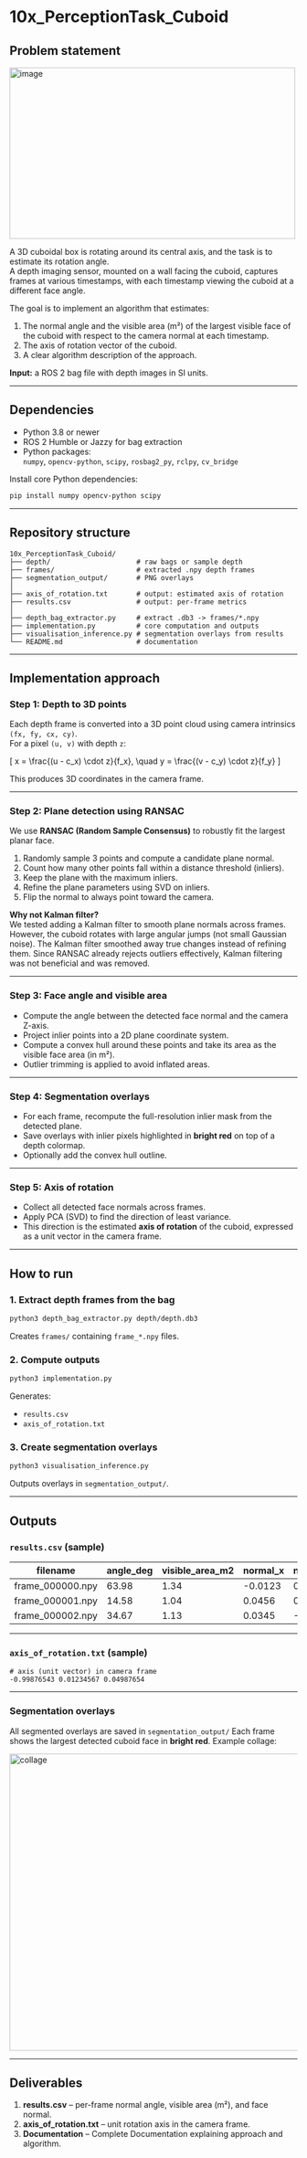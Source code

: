 # 10x_PerceptionTask_Cuboid

## Problem statement

<img width="500" height="300" alt="image" src="https://github.com/user-attachments/assets/93a0b528-224a-48d9-afbc-22459213db07" />


A 3D cuboidal box is rotating around its central axis, and the task is to estimate its rotation angle.  
A depth imaging sensor, mounted on a wall facing the cuboid, captures frames at various timestamps, with each timestamp viewing the cuboid at a different face angle.

The goal is to implement an algorithm that estimates:

1. The normal angle and the visible area (m²) of the largest visible face of the cuboid with respect to the camera normal at each timestamp.  
2. The axis of rotation vector of the cuboid.  
3. A clear algorithm description of the approach.

**Input:** a ROS 2 bag file with depth images in SI units.

---

## Dependencies

- Python 3.8 or newer  
- ROS 2 Humble or Jazzy for bag extraction  
- Python packages:  
  `numpy`, `opencv-python`, `scipy`, `rosbag2_py`, `rclpy`, `cv_bridge`

Install core Python dependencies:
```bash
pip install numpy opencv-python scipy
````

---

## Repository structure

```
10x_PerceptionTask_Cuboid/
├── depth/                     # raw bags or sample depth
├── frames/                    # extracted .npy depth frames
├── segmentation_output/       # PNG overlays
│
├── axis_of_rotation.txt       # output: estimated axis of rotation
├── results.csv                # output: per-frame metrics
│
├── depth_bag_extractor.py     # extract .db3 -> frames/*.npy
├── implementation.py          # core computation and outputs
├── visualisation_inference.py # segmentation overlays from results
└── README.md                  # documentation
```

---

## Implementation approach

### Step 1: Depth to 3D points

Each depth frame is converted into a 3D point cloud using camera intrinsics `(fx, fy, cx, cy)`.  
For a pixel `(u, v)` with depth `z`:

\[
x = \frac{(u - c_x) \cdot z}{f_x}, \quad
y = \frac{(v - c_y) \cdot z}{f_y}
\]

This produces 3D coordinates in the camera frame.

---

### Step 2: Plane detection using RANSAC

We use **RANSAC (Random Sample Consensus)** to robustly fit the largest planar face.

1. Randomly sample 3 points and compute a candidate plane normal.  
2. Count how many other points fall within a distance threshold (inliers).  
3. Keep the plane with the maximum inliers.  
4. Refine the plane parameters using SVD on inliers.  
5. Flip the normal to always point toward the camera.

**Why not Kalman filter?**  
We tested adding a Kalman filter to smooth plane normals across frames. However, the cuboid rotates with large angular jumps (not small Gaussian noise). The Kalman filter smoothed away true changes instead of refining them. Since RANSAC already rejects outliers effectively, Kalman filtering was not beneficial and was removed.

---

### Step 3: Face angle and visible area

* Compute the angle between the detected face normal and the camera Z-axis.  
* Project inlier points into a 2D plane coordinate system.  
* Compute a convex hull around these points and take its area as the visible face area (in m²).  
* Outlier trimming is applied to avoid inflated areas.

---

### Step 4: Segmentation overlays

* For each frame, recompute the full-resolution inlier mask from the detected plane.  
* Save overlays with inlier pixels highlighted in **bright red** on top of a depth colormap.  
* Optionally add the convex hull outline.

---

### Step 5: Axis of rotation

* Collect all detected face normals across frames.  
* Apply PCA (SVD) to find the direction of least variance.  
* This direction is the estimated **axis of rotation** of the cuboid, expressed as a unit vector in the camera frame.

---

## How to run

### 1. Extract depth frames from the bag

```bash
python3 depth_bag_extractor.py depth/depth.db3
```

Creates `frames/` containing `frame_*.npy` files.

### 2. Compute outputs

```bash
python3 implementation.py
```

Generates:

* `results.csv`
* `axis_of_rotation.txt`

### 3. Create segmentation overlays

```bash
python3 visualisation_inference.py
```

Outputs overlays in `segmentation_output/`.

---

## Outputs

### `results.csv` (sample)

| filename         | angle_deg | visible_area_m2 | normal_x | normal_y | normal_z |
| ---------------- | --------- | --------------- | -------- | -------- | -------- |
| frame_000000.npy | 63.98     | 1.34            | -0.0123  | 0.8765   | 0.4812   |
| frame_000001.npy | 14.58     | 1.04            | 0.0456   | 0.1234   | 0.9923   |
| frame_000002.npy | 34.67     | 1.13            | 0.0345   | -0.6789  | 0.7321   |

---

### `axis_of_rotation.txt` (sample)

```
# axis (unit vector) in camera frame
-0.99876543 0.01234567 0.04987654
```

---

### Segmentation overlays

All segmented overlays are saved in `segmentation_output/`
Each frame shows the largest detected cuboid face in **bright red**. Example collage:

<img width="1280" height="520" alt="collage" src="https://github.com/user-attachments/assets/26dcbeb2-da8a-4c83-98cf-a63a4de786f0" />

---

## Deliverables

1. **results.csv** – per-frame normal angle, visible area (m²), and face normal.
2. **axis_of_rotation.txt** – unit rotation axis in the camera frame.
3. **Documentation** – Complete Documentation explaining approach and algorithm.
